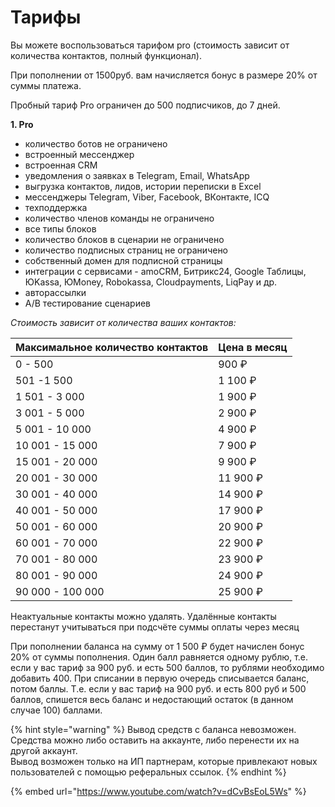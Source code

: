 # Тарифы

Вы можете воспользоваться тарифом pro (стоимость зависит от количества контактов, полный функционал).

При пополнении от 1500руб. вам начисляется бонус в размере 20% от суммы платежа.

Пробный тариф Pro ограничен до 500 подписчиков, до 7 дней.

**1. Pro**&#x20;

* количество ботов не ограничено
* встроенный мессенджер
* встроенная CRM
* уведомления о заявках в Telegram, Email, WhatsApp
* выгрузка контактов, лидов, истории переписки в Excel
* мессенджеры Telegram, Viber, Facebook, ВКонтакте, ICQ
* техподдержка
* количество членов команды не ограничено
* все типы блоков
* количество блоков в сценарии не ограничено
* количество подписных страниц не ограничено
* собственный домен для подписной страницы
* интеграции с сервисами - amoCRM, Битрикс24, Google Таблицы, ЮKassа, ЮMoney, Robokassa, Cloudpayments, LiqPay и др.
* авторассылки
* A/B тестирование сценариев

_Стоимость зависит от количества ваших контактов:_&#x20;

| Максимальное количество контактов | Цена в месяц |
| --------------------------------- | ------------ |
| 0 - 500                           | 900 ₽        |
| 501 -1  500                       | 1 100 ₽      |
| 1 501 - 3 000                     | 1 900 ₽      |
| 3 001 - 5 000                     | 2 900 ₽      |
| 5 001 - 10 000                    | 4 900 ₽      |
| 10 001 - 15 000                   | 7 900 ₽      |
| 15 001 - 20 000                   | 9 900 ₽      |
| 20 001 - 30 000                   | 11 900 ₽     |
| 30 001 - 40 000                   | 14 900 ₽     |
| 40 001 - 50 000                   | 17 900 ₽     |
| 50 001 - 60 000                   | 20 900 ₽     |
| 60 001 - 70 000                   | 22 900 ₽     |
| 70 001 - 80 000                   | 23 900 ₽     |
| 80 001 - 90 000                   | 24 900 ₽     |
| 90 000 - 100 000                  | 25 900 ₽     |



Неактуальные контакты можно удалять. Удалённые контакты перестанут учитываться при подсчёте суммы оплаты через месяц&#x20;

При пополнении баланса на сумму от 1 500 ₽ будет начислен бонус 20% от суммы пополнения. Один балл равняется одному рублю, т.е. если у вас тариф за 900 руб. и есть 500 баллов, то рублями необходимо добавить 400. При списании в первую очередь списывается баланс, потом баллы. Т.е. если у вас тариф на 900 руб. и есть 800 руб и 500 баллов, спишется весь баланс и недостающий остаток (в данном случае 100) баллами.

{% hint style="warning" %}
Вывод средств с баланса невозможен. Средства можно либо оставить на аккаунте, либо перенести их на другой аккаунт. \
Вывод возможен только на ИП партнерам, которые привлекают новых пользователей с помощью реферальных ссылок.&#x20;
{% endhint %}

{% embed url="https://www.youtube.com/watch?v=dCvBsEoL5Ws" %}
